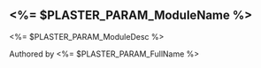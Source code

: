 ## <%= $PLASTER_PARAM_ModuleName %>

<%= $PLASTER_PARAM_ModuleDesc %>

Authored by <%= $PLASTER_PARAM_FullName %>
